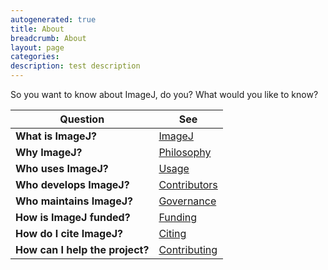 ```yaml
---
autogenerated: true
title: About
breadcrumb: About
layout: page
categories: 
description: test description
---
```


So you want to know about ImageJ, do you? What would you like to know?

| Question                        | See                                     |
| ------------------------------- | --------------------------------------- |
| **What is ImageJ?**             | [ImageJ](ImageJ "wikilink")             |
| **Why ImageJ?**                 | [Philosophy](Philosophy "wikilink")     |
| **Who uses ImageJ?**            | [Usage](Usage "wikilink")               |
| **Who develops ImageJ?**        | [Contributors](Contributors "wikilink") |
| **Who maintains ImageJ?**       | [Governance](Governance "wikilink")     |
| **How is ImageJ funded?**       | [Funding](Funding "wikilink")           |
| **How do I cite ImageJ?**       | [Citing](Citing "wikilink")             |
| **How can I help the project?** | [Contributing](Contributing "wikilink") |
